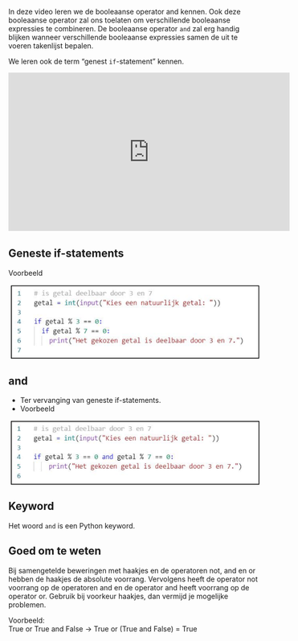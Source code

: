 In deze video leren we de booleaanse operator and kennen. Ook deze booleaanse operator zal ons toelaten om verschillende booleaanse expressies te combineren. De booleaanse operator <code>and</code> zal erg handig blijken wanneer verschillende booleaanse expressies samen de uit te voeren takenlijst bepalen.

We leren ook de term “genest <code>if</code>-statement” kennen.

<div align="center">
  <iframe width="560" height="315" src="https://www.youtube.com/embed/i7e_RhjIi6g" title="YouTube video player" frameborder="0" allow="accelerometer; autoplay; clipboard-write; encrypted-media; gyroscope; picture-in-picture; web-share" allowfullscreen></iframe>
</div>

## Geneste if-statements
Voorbeeld
<div align="center">
  <img src="media/genest_if_statement.png" align="center" width="500px" data-caption="Genest <code>if</code>-statement.">
</div>

## and
* Ter vervanging van geneste if-statements.
* Voorbeeld
<div align="center">
  <img src="media/and.png" align="center" width="500px" data-caption="De booleaanse operator <code>and</code>.">
</div>

## Keyword
Het woord <code>and</code> is een Python keyword.

## Goed om te weten
Bij samengetelde beweringen met haakjes en de operatoren not, and en or hebben de haakjes de absolute voorrang. Vervolgens heeft de operator not voorrang op de operatoren and en de operator and heeft voorrang op de operator or. Gebruik bij voorkeur haakjes, dan vermijd je mogelijke problemen.<br>

Voorbeeld:<br>
True or True and False → True or (True and False) = True
